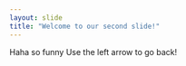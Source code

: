 ```yaml
---
layout: slide
title: "Welcome to our second slide!"
---
```

Haha so funny
Use the left arrow to go back!
